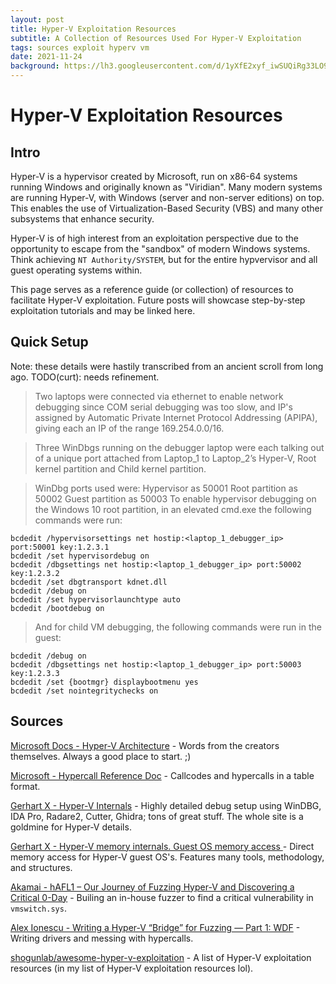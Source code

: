 ```yaml
---
layout: post
title: Hyper-V Exploitation Resources
subtitle: A Collection of Resources Used For Hyper-V Exploitation
tags: sources exploit hyperv vm
date: 2021-11-24
background: https://lh3.googleusercontent.com/d/1yXfE2xyf_iwSUQiRg33LO9pybE1lPPro
---
```


# Hyper-V Exploitation Resources

## Intro

Hyper-V is a hypervisor created by Microsoft, run on x86-64 systems running Windows and originally known as "Viridian". Many modern systems are running Hyper-V, with Windows (server and non-server editions) on top. This enables the use of Virtualization-Based Security (VBS) and many other subsystems that enhance security. 

Hyper-V is of high interest from an exploitation perspective due to the opportunity to escape from the "sandbox" of modern Windows systems. Think achieving `NT Authority/SYSTEM`, but for the entire hypvervisor and all guest operating systems within.

This page serves as a reference guide (or collection) of resources to facilitate Hyper-V exploitation. Future posts will showcase step-by-step exploitation tutorials and may be linked here.

## Quick Setup
Note: these details were hastily transcribed from an ancient scroll from long ago. TODO(curt): needs refinement. 

>Two laptops were connected via ethernet to enable network debugging since COM serial debugging was too slow, and IP's assigned by Automatic Private Internet Protocol Addressing (APIPA), giving each an IP of  the range 169.254.0.0/16.

>Three WinDbgs running on the debugger laptop were each talking out of a unique port attached from Laptop_1 to Laptop_2’s Hyper-V, Root kernel partition and Child kernel partition.

>WinDbg ports used were:
Hypervisor as 50001
Root partition as 50002
Guest partition as 50003
To enable hypervisor debugging on the Windows 10 root partition, in an elevated cmd.exe the following commands were run:

```
bcdedit /hypervisorsettings net hostip:<laptop_1_debugger_ip> port:50001 key:1.2.3.1
bcdedit /set hypervisordebug on 
bcdedit /dbgsettings net hostip:<laptop_1_debugger_ip> port:50002 key:1.2.3.2
bcdedit /set dbgtransport kdnet.dll 
bcdedit /debug on
bcdedit /set hypervisorlaunchtype auto
bcdedit /bootdebug on
```
>And for child VM debugging, the following commands were run in the guest:

```
bcdedit /debug on
bcdedit /dbgsettings net hostip:<laptop_1_debugger_ip> port:50003 key:1.2.3.3
bcdedit /set {bootmgr} displaybootmenu yes
bcdedit /set nointegritychecks on
```

## Sources

[Microsoft Docs - Hyper-V Architecture](https://learn.microsoft.com/en-us/windows-server/virtualization/hyper-v/architecture) - Words from the creators themselves. Always a good place to start. ;) 

[Microsoft - Hypercall Reference Doc](https://learn.microsoft.com/en-us/virtualization/hyper-v-on-windows/tlfs/hypercalls/overview) - Callcodes and hypercalls in a table format. 

[Gerhart X - Hyper-V Internals](https://hvinternals.blogspot.com/) - Highly detailed debug setup using WinDBG, IDA Pro, Radare2, Cutter, Ghidra; tons of great stuff. The whole site is a goldmine for Hyper-V details. 

[Gerhart X - Hyper-V memory internals. Guest OS memory access ](https://hvinternals.blogspot.com/2019/09/hyper-v-memory-internals-guest-os-memory-access.html) - Direct memory access for Hyper-V guest OS's. Features many tools, methodology, and structures. 

[Akamai - hAFL1 – Our Journey of Fuzzing Hyper-V and Discovering a Critical 0-Day](https://www.akamai.com/blog/security/discovering-a-critical-0-day) - Builing an in-house fuzzer to find a critical vulnerability in `vmswitch.sys`.

[Alex Ionescu - Writing a Hyper-V “Bridge” for Fuzzing — Part 1: WDF](https://www.alex-ionescu.com/writing-a-hyper-v-bridge-for-fuzzing-part-1-wdf/) - Writing drivers and messing with hypercalls.

[shogunlab/awesome-hyper-v-exploitation](https://github.com/shogunlab/awesome-hyper-v-exploitation) - A list of Hyper-V exploitation resources (in my list of Hyper-V exploitation resources lol).

